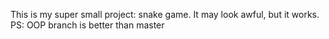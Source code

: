 This is my super small project:
snake game.
It may look awful, but it works.
PS: OOP branch is better than master
